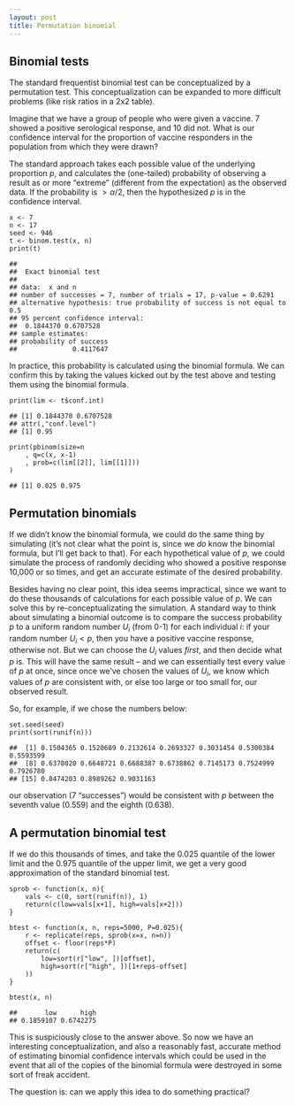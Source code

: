 ```yaml
---
layout: post
title: Permutation binomial
---
```



Binomial tests
--------------

The standard frequentist binomial test can be conceptualized by a
permutation test. This conceptualization can be expanded to more
difficult problems (like risk ratios in a 2x2 table).

Imagine that we have a group of people who were given a vaccine. 7
showed a positive serological response, and 10 did not. What is our
confidence interval for the proportion of vaccine responders in the
population from which they were drawn?

The standard approach takes each possible value of the underlying
proportion *p*, and calculates the (one-tailed) probability of observing
a result as or more “extreme” (different from the expectation) as the
observed data. If the probability is  &gt; *α*/2, then the hypothesized
*p* is in the confidence interval.

    x <- 7
    n <- 17
    seed <- 946
    t <- binom.test(x, n)
    print(t)

    ## 
    ##  Exact binomial test
    ## 
    ## data:  x and n
    ## number of successes = 7, number of trials = 17, p-value = 0.6291
    ## alternative hypothesis: true probability of success is not equal to 0.5
    ## 95 percent confidence interval:
    ##  0.1844370 0.6707528
    ## sample estimates:
    ## probability of success 
    ##              0.4117647

In practice, this probability is calculated using the binomial formula.
We can confirm this by taking the values kicked out by the test above
and testing them using the binomial formula.

    print(lim <- t$conf.int)

    ## [1] 0.1844370 0.6707528
    ## attr(,"conf.level")
    ## [1] 0.95

    print(pbinom(size=n
        , q=c(x, x-1) 
        , prob=c(lim[[2]], lim[[1]]))
    )

    ## [1] 0.025 0.975

Permutation binomials
---------------------

If we didn’t know the binomial formula, we could do the same thing by
simulating (it’s not clear what the point is, since we *do* know the
binomial formula, but I’ll get back to that). For each hypothetical
value of *p*, we could simulate the process of randomly deciding who
showed a positive response 10,000 or so times, and get an accurate
estimate of the desired probability.

Besides having no clear point, this idea seems impractical, since we
want to do these thousands of calculations for each possible value of
*p*. We can solve this by re-conceptualizating the simulation. A
standard way to think about simulating a binomial outcome is to compare
the success probability *p* to a uniform random number *U*<sub>*i*</sub>
(from 0-1) for each individual *i*: if your random number
*U*<sub>*i*</sub> &lt; *p*, then you have a positive vaccine response,
otherwise not. But we can choose the *U*<sub>*i*</sub> values *first*,
and then decide what *p* is. This will have the same result – and we can
essentially test every value of *p* at once, since once we’ve chosen the
values of *U*<sub>*i*</sub>, we know which values of *p* are consistent
with, or else too large or too small for, our observed result.

So, for example, if we chose the numbers below:

    set.seed(seed)
    print(sort(runif(n)))

    ##  [1] 0.1504365 0.1520689 0.2132614 0.2693327 0.3031454 0.5300384 0.5593599
    ##  [8] 0.6378020 0.6648721 0.6688387 0.6738862 0.7145173 0.7524999 0.7926780
    ## [15] 0.8474203 0.8989262 0.9031163

our observation (7 “successes”) would be consistent with *p* between the
seventh value (0.559) and the eighth (0.638).

A permutation binomial test
---------------------------

If we do this thousands of times, and take the 0.025 quantile of the
lower limit and the 0.975 quantile of the upper limit, we get a very
good approximation of the standard binomial test.

    sprob <- function(x, n){
        vals <- c(0, sort(runif(n)), 1)
        return(c(low=vals[x+1], high=vals[x+2]))
    }

    btest <- function(x, n, reps=5000, P=0.025){
        r <- replicate(reps, sprob(x=x, n=n))
        offset <- floor(reps*P)
        return(c(
            low=sort(r["low", ])[offset],
            high=sort(r["high", ])[1+reps-offset]
        ))
    }

    btest(x, n)

    ##       low      high 
    ## 0.1859107 0.6742275

This is suspiciously close to the answer above. So now we have an
interesting conceptualization, and also a reasonably fast, accurate
method of estimating binomial confidence intervals which could be used
in the event that all of the copies of the binomial formula were
destroyed in some sort of freak accident.

The question is: can we apply this idea to do something practical?
